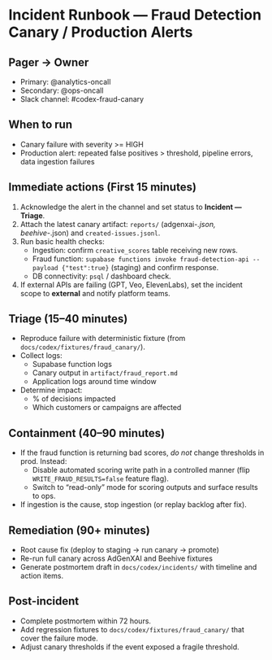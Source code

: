 # Incident Runbook — Fraud Detection Canary / Production Alerts

## Pager -> Owner
- Primary: @analytics-oncall
- Secondary: @ops-oncall
- Slack channel: #codex-fraud-canary

## When to run
- Canary failure with severity >= HIGH
- Production alert: repeated false positives > threshold, pipeline errors, data ingestion failures

## Immediate actions (First 15 minutes)
1. Acknowledge the alert in the channel and set status to **Incident — Triage**.
2. Attach the latest canary artifact: `reports/` (adgenxai-*.json, beehive-*.json) and `created-issues.jsonl`.
3. Run basic health checks:
   - Ingestion: confirm `creative_scores` table receiving new rows.
   - Fraud function: `supabase functions invoke fraud-detection-api --payload {"test":true}` (staging) and confirm response.
   - DB connectivity: `psql` / dashboard check.
4. If external APIs are failing (GPT, Veo, ElevenLabs), set the incident scope to **external** and notify platform teams.

## Triage (15–40 minutes)
- Reproduce failure with deterministic fixture (from `docs/codex/fixtures/fraud_canary/`).
- Collect logs:
  - Supabase function logs
  - Canary output in `artifact/fraud_report.md`
  - Application logs around time window
- Determine impact:
  - % of decisions impacted
  - Which customers or campaigns are affected

## Containment (40–90 minutes)
- If the fraud function is returning bad scores, *do not* change thresholds in prod. Instead:
  - Disable automated scoring write path in a controlled manner (flip `WRITE_FRAUD_RESULTS=false` feature flag).
  - Switch to “read-only” mode for scoring outputs and surface results to ops.
- If ingestion is the cause, stop ingestion (or replay backlog after fix).

## Remediation (90+ minutes)
- Root cause fix (deploy to staging -> run canary -> promote)
- Re-run full canary across AdGenXAI and Beehive fixtures
- Generate postmortem draft in `docs/codex/incidents/` with timeline and action items.

## Post-incident
- Complete postmortem within 72 hours.
- Add regression fixtures to `docs/codex/fixtures/fraud_canary/` that cover the failure mode.
- Adjust canary thresholds if the event exposed a fragile threshold.
